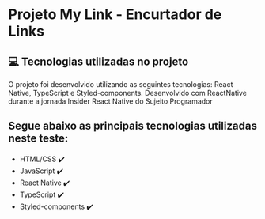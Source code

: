 # Projeto My Link - Encurtador de Links

## 💻 Tecnologias utilizadas no projeto

<p>O projeto foi desenvolvido utilizando as seguintes tecnologias: React Native, TypeScript e Styled-components. Desenvolvido com ReactNative durante a jornada Insider React Native do Sujeito Programador
</p>

## Segue abaixo as principais tecnologias utilizadas neste teste:
<div style="margin-top: 20px">
    <ul>
        <li>
            HTML/CSS ✔️
        </li>
        <li>
            JavaScript ✔️
        </li>
        <li>
            React Native ✔️
        </li>
        <li>
            TypeScript ✔️
        </li>
        <li>
            Styled-components ✔️
        </li>
    </ul>
</div>

